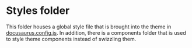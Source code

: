 # Styles folder

This folder houses a global style file that is brought into the theme in [docusaurus.config.js](/docusaurus.config.js). In addition, there is a components folder that is used to style theme components instead of swizzling them.
